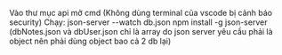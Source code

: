 Vào thư mục api mở cmd (Không dùng terminal của vscode bị cảnh báo security)
Chạy: json-server --watch db.json 
npm install -g json-server
(dbNotes.json và dbUser.json chỉ là array do json server yêu cầu phải là object nên phải dùng object bao cả 2 db lại)
